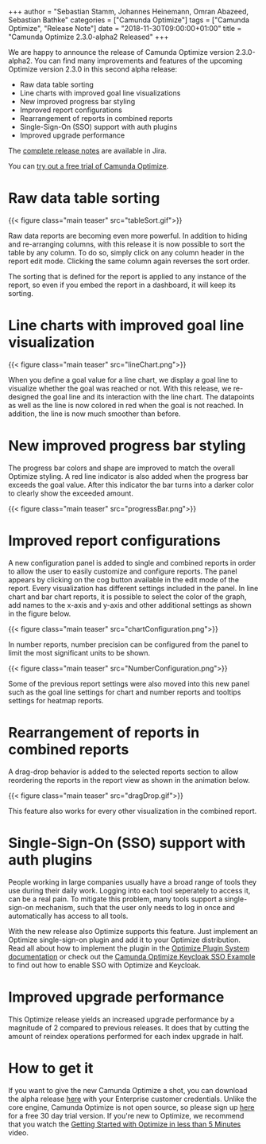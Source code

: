 +++
author = "Sebastian Stamm, Johannes Heinemann, Omran Abazeed, Sebastian Bathke"
categories = ["Camunda Optimize"]
tags = ["Camunda Optimize", "Release Note"]
date = "2018-11-30T09:00:00+01:00"
title = "Camunda Optimize 2.3.0-alpha2 Released"
+++

We are happy to announce the release of Camunda Optimize version 2.3.0-alpha2.
You can find many improvements and features of the upcoming Optimize version 2.3.0 in this second alpha release:

* Raw data table sorting
* Line charts with improved goal line visualizations
* New improved progress bar styling
* Improved report configurations
* Rearrangement of reports in combined reports
* Single-Sign-On (SSO) support with auth plugins
* Improved upgrade performance

The [complete release notes](https://app.camunda.com/jira/secure/ReleaseNote.jspa?projectId=10730&version=15357) are available in Jira.

You can [try out a free trial of Camunda Optimize](#how-to-get-it).

# Raw data table sorting

{{< figure class="main teaser" src="tableSort.gif">}}

Raw data reports are becoming even more powerful. In addition to hiding and re-arranging columns, with this release it is now possible to sort the table by any column. To do so, simply click on any column header in the report edit mode. Clicking the same column again reverses the sort order.

The sorting that is defined for the report is applied to any instance of the report, so even if you embed the report in a dashboard, it will keep its sorting.

# Line charts with improved goal line visualization

{{< figure class="main teaser" src="lineChart.png">}}

When you define a goal value for a line chart, we display a goal line to visualize whether the goal was reached or not. With this release, we re-designed the goal line and its interaction with the line chart. The datapoints as well as the line is now colored in red when the goal is not reached. In addition, the line is now much smoother than before.

# New improved progress bar styling
The progress bar colors and shape are improved to match the overall Optimize styling. A red line indicator is also added when the progress bar exceeds the goal value. After this indicator the bar turns into a darker color to clearly show the exceeded amount.

{{< figure class="main teaser" src="progressBar.png">}}

# Improved report configurations
A new configuration panel is added to single and combined reports in order to allow the user to easily customize and configure reports. The panel appears by clicking on the cog button available in the edit mode of the report. Every visualization has different settings included in the panel. In line chart and bar chart reports, it is possible to select the color of the graph, add names to the x-axis and y-axis and other additional settings as shown in the figure below.

{{< figure class="main teaser" src="chartConfiguration.png">}}

In number reports, number precision can be configured from the panel to limit the most significant units to be shown.

{{< figure class="main teaser" src="NumberConfiguration.png">}}

Some of the previous report settings were also moved into this new panel such as the goal line settings for chart and number reports and tooltips settings for heatmap reports.

# Rearrangement of reports in combined reports
A drag-drop behavior is added to the selected reports section to allow reordering the reports in the report view as shown in the animation below.

{{< figure class="main teaser" src="dragDrop.gif">}}

This feature also works for every other visualization in the combined report.

# Single-Sign-On (SSO) support with auth plugins

People working in large companies usually have a broad range of tools they use during their daily work. Logging into each tool seperately to access it, can be a real pain. To mitigate this problem, many tools support a single-sign-on mechanism, such that the user only needs to log in once and automatically has access to all tools.

With the new release also Optimize supports this feature. Just implement an Optimize single-sign-on plugin and add it to your Optimize distribution. Read all about how to implement the plugin in the [Optimize Plugin System documentation](https://docs.camunda.org/optimize/latest/technical-guide/import/plugins/#single-sign-on) or check out the [Camunda Optimize Keycloak SSO Example](https://github.com/camunda/camunda-optimize-examples/tree/master/sso-plugin/optimize-sso-keycloak) to find out how to enable SSO with Optimize and Keycloak.


# Improved upgrade performance

This Optimize release yields an increased upgrade performance by a magnitude of 2 compared to previous releases. It does that by cutting the amount of reindex operations performed for each index upgrade in half.

# How to get it

If you want to give the new Camunda Optimize a shot, you can download the alpha release [here](https://docs.camunda.org/enterprise/download/#camunda-optimize) with your Enterprise customer credentials. Unlike the core engine, Camunda Optimize is not open source, so please sign up [here](https://camunda.com/download/enterprise/) for a free 30 day trial version. If you're new to Optimize, we recommend that you watch the [Getting Started with Optimize in less than 5 Minutes](https://camunda.com/learn/videos/getting-started-optimize/) video.
